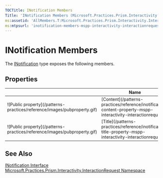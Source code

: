 ```yaml
---
TOCTitle: INotification Members
Title: 'INotification Members (Microsoft.Practices.Prism.Interactivity.InteractionRequest)'
ms:assetid: 'AllMembers.T:Microsoft.Practices.Prism.Interactivity.InteractionRequest.INotification'
ms:mtpsurl: 'inotification-members-mspp-interactivity-interactionrequest.md'
---
```



# INotification Members

The [INotification](/patterns-practices/reference/inotification-interface-mspp-interactivity-interactionrequest) type exposes the following members.

## Properties


<table>
<thead>
<tr class="header">
<th> </th>
<th>Name</th>
<th>Description</th>
</tr>
</thead>
<tbody>
<tr class="odd">
<td>![Public property](/patterns-practices/reference/images/pubproperty.gif)</td>
<td>[Content](/patterns-practices/reference/inotification-content-property-mspp-interactivity-interactionrequest)</td>
<td><div class="summary">
Gets or sets the content of the notification.
</div></td>
</tr>
<tr class="even">
<td>![Public property](/patterns-practices/reference/images/pubproperty.gif)</td>
<td>[Title](/patterns-practices/reference/inotification-title-property-mspp-interactivity-interactionrequest)</td>
<td><div class="summary">
Gets or sets the title to use for the notification.
</div></td>
</tr>
</tbody>
</table>

## See Also

[INotification Interface](/patterns-practices/reference/inotification-interface-mspp-interactivity-interactionrequest)  
[Microsoft.Practices.Prism.Interactivity.InteractionRequest Namespace](/patterns-practices/reference/mspp-interactivity-interactionrequest-namespace)